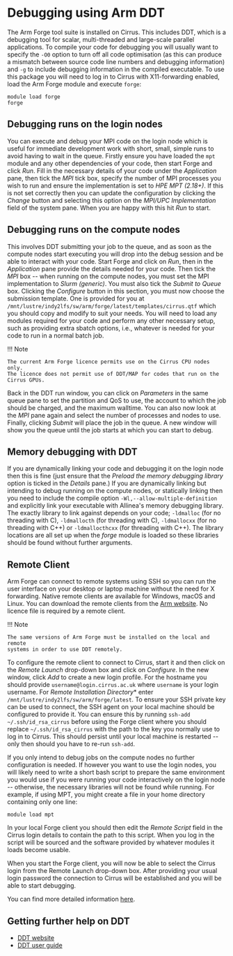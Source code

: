 # Debugging using Arm DDT

The Arm Forge tool suite is installed on Cirrus. This includes DDT,
which is a debugging tool for scalar, multi-threaded and large-scale
parallel applications. To compile your code for debugging you will
usually want to specify the `-O0` option to turn off all code
optimisation (as this can produce a mismatch between source code line
numbers and debugging information) and `-g` to include debugging
information in the compiled executable. To use this package you will
need to log in to Cirrus with X11-forwarding enabled, load the Arm Forge
module and execute `forge`:

    module load forge
    forge

## Debugging runs on the login nodes

You can execute and debug your MPI code on the login node which is
useful for immediate development work with short, small, simple runs to
avoid having to wait in the queue. Firstly ensure you have loaded the
`mpt` module and any other dependencies of your code, then start Forge
and click *Run*. Fill in the necessary details of your code under the
*Application* pane, then tick the *MPI* tick box, specify the number of
MPI processes you wish to run and ensure the implementation is set to
*HPE MPT (2.18+)*. If this is not set correctly then you can update the
configuration by clicking the *Change* button and selecting this option
on the *MPI/UPC Implementation* field of the system pane. When you are
happy with this hit *Run* to start.

## Debugging runs on the compute nodes

This involves DDT submitting your job to the queue, and as soon as the
compute nodes start executing you will drop into the debug session and
be able to interact with your code. Start Forge and click on *Run*, then
in the *Application* pane provide the details needed for your code. Then
tick the *MPI* box -- when running on the compute nodes, you must set
the MPI implementation to *Slurm (generic)*. You must also tick the
*Submit to Queue* box. Clicking the *Configure* button in this section,
you must now choose the submission template. One is provided for you at
`/mnt/lustre/indy2lfs/sw/arm/forge/latest/templates/cirrus.qtf` which
you should copy and modify to suit your needs. You will need to load any
modules required for your code and perform any other necessary setup,
such as providing extra sbatch options, i.e., whatever is needed for
your code to run in a normal batch job.



!!! Note

	The current Arm Forge licence permits use on the Cirrus CPU nodes only.
	The licence does not permit use of DDT/MAP for codes that run on the
	Cirrus GPUs.


Back in the DDT run window, you can click on *Parameters* in the same
queue pane to set the partition and QoS to use, the account to which the
job should be charged, and the maximum walltime. You can also now look
at the *MPI* pane again and select the number of processes and nodes to
use. Finally, clicking *Submit* will place the job in the queue. A new
window will show you the queue until the job starts at which you can
start to debug.

## Memory debugging with DDT

If you are dynamically linking your code and debugging it on the login
node then this is fine (just ensure that the *Preload the memory
debugging library* option is ticked in the *Details* pane.) If you are
dynamically linking but intending to debug running on the compute nodes,
or statically linking then you need to include the compile option
`-Wl,--allow-multiple-definition` and explicitly link your executable
with Allinea's memory debugging library. The exactly library to link
against depends on your code; `-ldmalloc` (for no threading with C),
`-ldmallocth` (for threading with C), `-ldmallocxx` (for no threading
with C++) or `-ldmallocthcxx` (for threading with C++). The library
locations are all set up when the *forge* module is loaded so these
libraries should be found without further arguments.

## Remote Client

Arm Forge can connect to remote systems using SSH so you can run the
user interface on your desktop or laptop machine without the need for X
forwarding. Native remote clients are available for Windows, macOS and
Linux. You can download the remote clients from the [Arm
website](https://developer.arm.com/downloads/-/arm-forge). No licence
file is required by a remote client.



!!! Note

	The same versions of Arm Forge must be installed on the local and remote
	systems in order to use DDT remotely.



To configure the remote client to connect to Cirrus, start it and then
click on the *Remote Launch* drop-down box and click on *Configure*. In
the new window, click *Add* to create a new login profile. For the
hostname you should provide `username@login.cirrus.ac.uk` where
`username` is your login username. For *Remote Installation Directory*\*
enter `/mnt/lustre/indy2lfs/sw/arm/forge/latest`. To ensure your SSH
private key can be used to connect, the SSH agent on your local machine
should be configured to provide it. You can ensure this by running
`ssh-add ~/.ssh/id_rsa_cirrus` before using the Forge client where you
should replace `~/.ssh/id_rsa_cirrus` with the path to the key you
normally use to log in to Cirrus. This should persist until your local
machine is restarted --only then should you have to re-run `ssh-add`.

If you only intend to debug jobs on the compute nodes no further
configuration is needed. If however you want to use the login nodes, you
will likely need to write a short bash script to prepare the same
environment you would use if you were running your code interactively on
the login node -- otherwise, the necessary libraries will not be found
while running. For example, if using MPT, you might create a file in
your home directory containing only one line:

    module load mpt

In your local Forge client you should then edit the *Remote Script*
field in the Cirrus login details to contain the path to this script.
When you log in the script will be sourced and the software provided by
whatever modules it loads become usable.

When you start the Forge client, you will now be able to select the
Cirrus login from the Remote Launch drop-down box. After providing your
usual login password the connection to Cirrus will be established and
you will be able to start debugging.

You can find more detailed information
[here](https://developer.arm.com/documentation/101136/2011/Arm-Forge/Connecting-to-a-remote-system).

## Getting further help on DDT

- [DDT
  website](https://www.arm.com/products/development-tools/server-and-hpc/forge/ddt)
- [DDT user
  guide](https://developer.arm.com/documentation/101136/22-1-3/DDT?lang=en)
